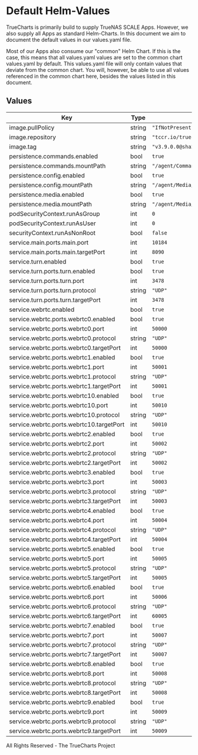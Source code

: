 # Default Helm-Values

TrueCharts is primarily build to supply TrueNAS SCALE Apps.
However, we also supply all Apps as standard Helm-Charts. In this document we aim to document the default values in our values.yaml file.

Most of our Apps also consume our "common" Helm Chart.
If this is the case, this means that all values.yaml values are set to the common chart values.yaml by default. This values.yaml file will only contain values that deviate from the common chart.
You will, however, be able to use all values referenced in the common chart here, besides the values listed in this document.

## Values

| Key | Type | Default | Description |
|-----|------|---------|-------------|
| image.pullPolicy | string | `"IfNotPresent"` |  |
| image.repository | string | `"tccr.io/truecharts/ispy-agent-dvr"` |  |
| image.tag | string | `"v3.9.0.0@sha256:72d5a30ae36e83b8fe0ea7a4ce2bcc470a45a08181606df78e45944f9080e23b"` |  |
| persistence.commands.enabled | bool | `true` |  |
| persistence.commands.mountPath | string | `"/agent/Commands"` |  |
| persistence.config.enabled | bool | `true` |  |
| persistence.config.mountPath | string | `"/agent/Media/XML"` |  |
| persistence.media.enabled | bool | `true` |  |
| persistence.media.mountPath | string | `"/agent/Media/WebServerRoot/Media"` |  |
| podSecurityContext.runAsGroup | int | `0` |  |
| podSecurityContext.runAsUser | int | `0` |  |
| securityContext.runAsNonRoot | bool | `false` |  |
| service.main.ports.main.port | int | `10184` |  |
| service.main.ports.main.targetPort | int | `8090` |  |
| service.turn.enabled | bool | `true` |  |
| service.turn.ports.turn.enabled | bool | `true` |  |
| service.turn.ports.turn.port | int | `3478` |  |
| service.turn.ports.turn.protocol | string | `"UDP"` |  |
| service.turn.ports.turn.targetPort | int | `3478` |  |
| service.webrtc.enabled | bool | `true` |  |
| service.webrtc.ports.webrtc0.enabled | bool | `true` |  |
| service.webrtc.ports.webrtc0.port | int | `50000` |  |
| service.webrtc.ports.webrtc0.protocol | string | `"UDP"` |  |
| service.webrtc.ports.webrtc0.targetPort | int | `50000` |  |
| service.webrtc.ports.webrtc1.enabled | bool | `true` |  |
| service.webrtc.ports.webrtc1.port | int | `50001` |  |
| service.webrtc.ports.webrtc1.protocol | string | `"UDP"` |  |
| service.webrtc.ports.webrtc1.targetPort | int | `50001` |  |
| service.webrtc.ports.webrtc10.enabled | bool | `true` |  |
| service.webrtc.ports.webrtc10.port | int | `50010` |  |
| service.webrtc.ports.webrtc10.protocol | string | `"UDP"` |  |
| service.webrtc.ports.webrtc10.targetPort | int | `50010` |  |
| service.webrtc.ports.webrtc2.enabled | bool | `true` |  |
| service.webrtc.ports.webrtc2.port | int | `50002` |  |
| service.webrtc.ports.webrtc2.protocol | string | `"UDP"` |  |
| service.webrtc.ports.webrtc2.targetPort | int | `50002` |  |
| service.webrtc.ports.webrtc3.enabled | bool | `true` |  |
| service.webrtc.ports.webrtc3.port | int | `50003` |  |
| service.webrtc.ports.webrtc3.protocol | string | `"UDP"` |  |
| service.webrtc.ports.webrtc3.targetPort | int | `50003` |  |
| service.webrtc.ports.webrtc4.enabled | bool | `true` |  |
| service.webrtc.ports.webrtc4.port | int | `50004` |  |
| service.webrtc.ports.webrtc4.protocol | string | `"UDP"` |  |
| service.webrtc.ports.webrtc4.targetPort | int | `50004` |  |
| service.webrtc.ports.webrtc5.enabled | bool | `true` |  |
| service.webrtc.ports.webrtc5.port | int | `50005` |  |
| service.webrtc.ports.webrtc5.protocol | string | `"UDP"` |  |
| service.webrtc.ports.webrtc5.targetPort | int | `50005` |  |
| service.webrtc.ports.webrtc6.enabled | bool | `true` |  |
| service.webrtc.ports.webrtc6.port | int | `50006` |  |
| service.webrtc.ports.webrtc6.protocol | string | `"UDP"` |  |
| service.webrtc.ports.webrtc6.targetPort | int | `60005` |  |
| service.webrtc.ports.webrtc7.enabled | bool | `true` |  |
| service.webrtc.ports.webrtc7.port | int | `50007` |  |
| service.webrtc.ports.webrtc7.protocol | string | `"UDP"` |  |
| service.webrtc.ports.webrtc7.targetPort | int | `50007` |  |
| service.webrtc.ports.webrtc8.enabled | bool | `true` |  |
| service.webrtc.ports.webrtc8.port | int | `50008` |  |
| service.webrtc.ports.webrtc8.protocol | string | `"UDP"` |  |
| service.webrtc.ports.webrtc8.targetPort | int | `50008` |  |
| service.webrtc.ports.webrtc9.enabled | bool | `true` |  |
| service.webrtc.ports.webrtc9.port | int | `50009` |  |
| service.webrtc.ports.webrtc9.protocol | string | `"UDP"` |  |
| service.webrtc.ports.webrtc9.targetPort | int | `50009` |  |

All Rights Reserved - The TrueCharts Project
